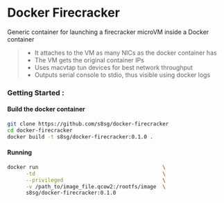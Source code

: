 # Docker Firecracker

Generic container for launching a firecracker microVM inside a Docker container

> * It attaches to the VM as many NICs as the docker container has    
> * The VM gets the original container IPs   
> * Uses macvtap tun devices for best network throughput   
> * Outputs serial console to stdio, thus visible using docker logs   

### Getting Started :

#### Build the docker container 
```sh 
git clone https://github.com/s8sg/docker-firecracker
cd docker-firecracker
docker build -t s8sg/docker-firecracker:0.1.0 .
```

#### Running
```sh
docker run                                        \
      -td                                         \
      --privileged                                \
      -v /path_to/image_file.qcow2:/rootfs/image  \
      s8sg/docker-firecracker:0.1.0
```
